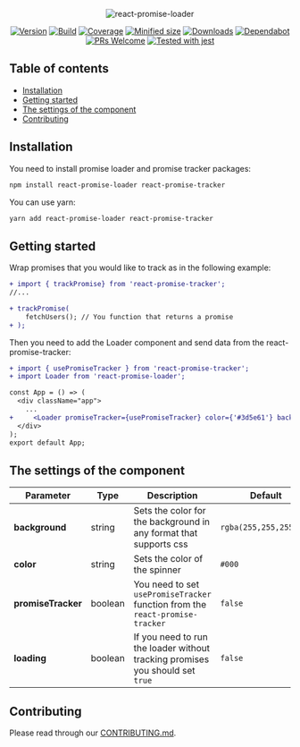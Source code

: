 <div align="center">

![react-promise-loader](https://repository-images.githubusercontent.com/236146663/28c41100-3f90-11ea-9922-a1ed44b60cbe)

[![Version](https://img.shields.io/npm/v/react-promise-loader)](https://www.npmjs.com/package/react-promise-loader)
[![Build](https://img.shields.io/github/workflow/status/awb-pw/awb-pw/Deploy)](https://github.com/awibox/react-promise-loader/actions)
[![Coverage](https://coveralls.io/repos/github/awibox/react-promise-loader/badge.svg?branch=master)](https://coveralls.io/github/awibox/react-promise-loader?branch=master)
[![Minified size](https://img.shields.io/bundlephobia/min/react-promise-loader)](https://github.com/awibox/react-promise-loader/blob/master/LICENSE)
[![Downloads](https://img.shields.io/npm/dm/react-promise-loader)](https://www.npmjs.com/package/react-promise-loader)
[![Dependabot](https://api.dependabot.com/badges/status?host=github&repo=awibox/react-promise-loader)](https://dependabot.com)
[![PRs Welcome](https://img.shields.io/badge/PRs-welcome-brightgreen.svg)](https://github.com/awibox/react-promise-loader/pulls)
[![Tested with jest](https://img.shields.io/badge/tested_with-jest-99424f.svg)](https://github.com/facebook/jest)

</div>

## Table of contents
* [Installation](#installation)
* [Getting started](#gettingstarted)
* [The settings of the component](#settings)
* [Contributing](#contributing)

<a name="installation"></a>
## Installation
You need to install promise loader and promise tracker packages:
```bash
npm install react-promise-loader react-promise-tracker
```
You can use yarn:
```bash
yarn add react-promise-loader react-promise-tracker
```
<a name="gettingstarted"></a>
## Getting started
Wrap promises that you would like to track as in the following example:
```diff
+ import { trackPromise} from 'react-promise-tracker';
//...

+ trackPromise(
    fetchUsers(); // You function that returns a promise
+ );
```
Then you need to add the Loader component and send data from the react-promise-tracker:
```diff
+ import { usePromiseTracker } from 'react-promise-tracker';
+ import Loader from 'react-promise-loader';

const App = () => (
  <div className="app">
    ...
+     <Loader promiseTracker={usePromiseTracker} color={'#3d5e61'} background={'rgba(255,255,255,.5)'} />
  </div>
);
export default App;
```

<a name="settings"></a>
## The settings of the component
|Parameter|Type|Description|Default|
|--------------------|--------|-----------|-------|
|**background**|string|Sets the color for the background in any format that supports css|``` rgba(255,255,255,.5) ```|
|**color**|string|Sets the color of the spinner|``` #000 ```|
|**promiseTracker**|boolean|You need to set ```usePromiseTracker``` function from the ```react-promise-tracker```|``` false ```|
|**loading**|boolean|If you need to run the loader without tracking promises you should set ```true```|``` false ```|

<a name="contributing"></a>
## Contributing
Please read through our [CONTRIBUTING.md](/.github/CONTRIBUTING.md).
